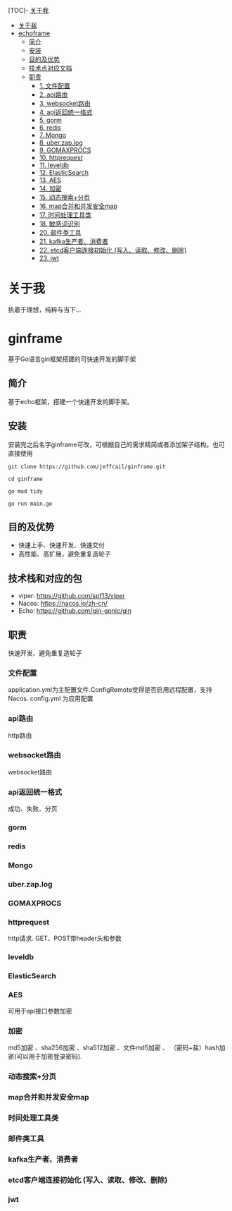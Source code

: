 [TOC]- [关于我](#关于我)
- [关于我](#关于我)
- [echoframe](#ginframe)
    - [简介](#简介)
    - [安装](#安装)
    - [目的及优势](#目的及优势)
    - [技术点对应文档](#技术点对应文档)
    - [职责](#职责)
      - [1. 文件配置](#文件配置)
      - [2. api路由](#api路由)
      - [3. websocket路由](#websocket路由)
      - [4. api返回统一格式](#api返回统一格式)
      - [5. gorm](#gorm)
      - [6. redis](#redis)
      - [7. Mongo](#Mongo)
      - [8. uber.zap.log](#uber.zap.log)
      - [9. GOMAXPROCS](#GOMAXPROCS)
      - [10. httprequest](#httprequest)
      - [11. leveldb](#leveldb)
      - [12. ElasticSearch](#ElasticSearch)
      - [13. AES](#AES)
      - [14. 加密](#加密)
      - [15. 动态搜索+分页](#动态搜索+分页)
      - [16. map合并和并发安全map](#map合并和并发安全map)
      - [17. 时间处理工具类](#时间处理工具类)
      - [18. 敏感词识别](#敏感词识别)
      - [20. 邮件类工具](#邮件类工具)
      - [21. kafka生产者、消费者](#kafka生产者、消费者)
      - [22. etcd客户端连接初始化 (写入、读取、修改、删除)](#etcd客户端连接初始化 (写入、读取、修改、删除))
      - [23. jwt](#jwt (jwt))
# 关于我
执着于理想，纯粹与当下...

# ginframe
基于Go语言gin框架搭建的可快速开发的脚手架


## 简介
基于echo框架，搭建一个快速开发的脚手架。

## 安装
安装完之后名字ginframe可改，可根据自己的需求精简或者添加架子结构。也可直接使用
```shell
git clone https://github.com/jeffcail/ginframe.git

cd ginframe

go mod tidy

go run main.go
```

## 目的及优势

* 快速上手、快速开发、快速交付
* 高性能、高扩展，避免重复造轮子

## 技术栈和对应的包
* viper: https://github.com/spf13/viper
* Nacos: https://nacos.io/zh-cn/
* Echo: https://github.com/gin-gonic/gin

## 职责
快速开发、避免重复造轮子

### 文件配置
application.yml为主配置文件.ConfigRemote觉得是否启用远程配置，支持Nacos.
config.yml 为应用配置

### api路由
http路由 

### websocket路由
websocket路由

### api返回统一格式
成功、失败、分页

### gorm

### redis

### Mongo

### uber.zap.log

### GOMAXPROCS

### httprequest
http请求. GET、POST带header头和参数

### leveldb

### ElasticSearch

### AES
可用于api接口参数加密

### 加密
md5加密 、sha256加密 、sha512加密 、文件md5加密 、 （密码+盐）hash加密(可以用于加密登录密码).

### 动态搜索+分页

### map合并和并发安全map

### 时间处理工具类

### 邮件类工具

### kafka生产者、消费者

### etcd客户端连接初始化 (写入、读取、修改、删除)

### jwt